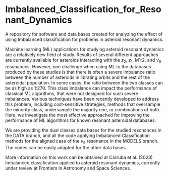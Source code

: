 # Imbalanced_Classification_for_Resonant_Dynamics
A repository for software and data bases created for analyzing the effect of using Imbalanced classification for problems in asteroid resonant dynamics.

Machine learning (ML) applications for studying asteroid resonant dynamics are a relatively new field of study.  Results of several different approaches are currently available for asteroids interacting with the $z_2$, $z_1$, M1:2, and ${\nu}_6$ resonances. However, one challenge when using ML to the databases produced by these studies is that there is often a severe imbalance ratio between the number of asteroids in librating orbits and the rest of the asteroidal population. In some cases, the ratio between the two classes can be as high as 1:270. This class imbalance can impact the performance of classical ML algorithms, that were not designed for such severe imbalances. Various techniques have been recently developed to address this problem, including cost-sensitive strategies, methods that oversample the minority class, undersample the majority one, or combinations of both. Here, we investigate the most effective approached for improving the performance of ML algorithms for known resonant asteroidal databases.

We are providing the dual classes data bases for the studied resonances in the DATA branch, and all the code applying Imbalanced Classification methods for the aligned case of the ${\nu}_6$ resonance in the MODELS branch.  The codes can be easily adapted for the other data bases.

More information on this work can be obtained at Carruba et al. (2023) Imbalanced classification applied to asteroid
resonant dynamics, currently under review at Frontiers in Astronomy and Space Sciences.
